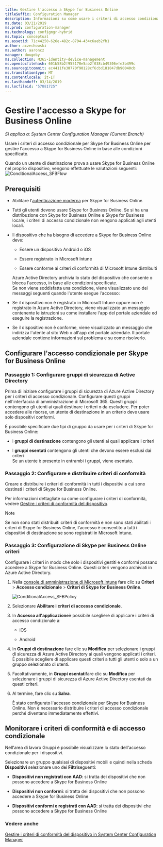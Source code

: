 ```yaml
---
title: Gestire l'accesso a Skype for Business Online
titleSuffix: Configuration Manager
description: Informazioni su come usare i criteri di accesso condizionale per gestire l'accesso a Skype for Business Online.
ms.date: 03/21/2019
ms.prod: configuration-manager
ms.technology: configmgr-hybrid
ms.topic: conceptual
ms.assetid: 71c44250-626e-482c-8794-434c6aeb2fb1
author: aczechowski
ms.author: aaroncz
manager: dougeby
ms.collection: M365-identity-device-management
ms.openlocfilehash: 601b58b2f955170e5ab2f038cb49306efe3b499c
ms.sourcegitcommit: ec4411fe30770f90128cf6cbd181047db90040cb
ms.translationtype: MT
ms.contentlocale: it-IT
ms.lasthandoff: 03/14/2019
ms.locfileid: "57881725"
---
```

# <a name="manage-skype-for-business-online-access"></a>Gestire l'accesso a Skype for Business Online

*Si applica a: System Center Configuration Manager (Current Branch)*


Usare i criteri di accesso condizionale per Skype for Business Online per gestire l'accesso a Skype for Business Online in base alle condizioni specificate.  


 Quando un utente di destinazione prova a usare Skype for Business Online nel proprio dispositivo, vengono effettuate le valutazioni seguenti:![ConditionalAccess&#95;SFBFlow](media/ConditionalAccess_SFBFlow.png)  

## <a name="prerequisites"></a>Prerequisiti  

- Abilitare l'[autenticazione moderna](https://aka.ms/SkypeModernAuth) per Skype for Business Online.   

- Tutti gli utenti devono usare Skype for Business Online. Se si ha una distribuzione con Skype for Business Online e Skype for Business locale, i criteri di accesso condizionale non vengono applicati agli utenti locali.  

- Il dispositivo che ha bisogno di accedere a Skype for Business Online deve:  

  -   Essere un dispositivo Android o iOS

  -   Essere registrato in Microsoft Intune

  -   Essere conforme ai criteri di conformità di Microsoft Intune distribuiti

  Azure Active Directory archivia lo stato del dispositivo che consente o blocca l'accesso, in base alle condizioni specificate.  
  Se non viene soddisfatta una condizione, viene visualizzato uno dei messaggi seguenti quando l'utente esegue l'accesso:  

- Se il dispositivo non è registrato in Microsoft Intune oppure non è registrato in Azure Active Directory, viene visualizzato un messaggio contenente le istruzioni su come installare l'app del portale aziendale ed eseguire la registrazione.  

- Se il dispositivo non è conforme, viene visualizzato un messaggio che indirizza l'utente al sito Web o all'app del portale aziendale. Il portale aziendale contiene informazioni sul problema e su come risolverlo.  

## <a name="configure-conditional-access-for-skype-for-business-online"></a>Configurare l'accesso condizionale per Skype for Business Online  

### <a name="step-1-configure-active-directory-security-groups"></a>Passaggio 1: Configurare gruppi di sicurezza di Active Directory  
 Prima di iniziare configurare i gruppi di sicurezza di Azure Active Directory per i criteri di accesso condizionale. Configurare questi gruppi nell'interfaccia di amministrazione di Microsoft 365. Questi gruppi contengono gli utenti ai quali destinare i criteri o da escludere. Per poter accedere alle risorse, un utente di destinazione in un criterio deve usare solo dispositivi conformi.  

 È possibile specificare due tipi di gruppo da usare per i criteri di Skype for Business Online:  

-   I **gruppi di destinazione** contengono gli utenti ai quali applicare i criteri  

-   I **gruppi esentati** contengono gli utenti che devono essere esclusi dai criteri  
    Se un utente è presente in entrambi i gruppi, viene esentato.  

### <a name="step-2-configure-and-deploy-a-compliance-policy"></a>Passaggio 2: Configurare e distribuire criteri di conformità  
 Creare e distribuire i criteri di conformità in tutti i dispositivi a cui sono destinati i criteri di Skype for Business Online.  

 Per informazioni dettagliate su come configurare i criteri di conformità, vedere [Gestire i criteri di conformità del dispositivo](../../protect/deploy-use/device-compliance-policies.md).  

> [!NOTE]  
>  Se non sono stati distribuiti criteri di conformità e non sono stati abilitati i criteri di Skype for Business Online, l'accesso è consentito a tutti i dispositivi di destinazione se sono registrati in Microsoft Intune.  


### <a name="step-3-configure-the-skype-for-business-online-policy"></a>Passaggio 3: Configurazione di Skype per Business Online criteri  
 Configurare i criteri in modo che solo i dispositivi gestiti e conformi possano accedere a Skype for Business Online. Questi criteri vengono archiviati in Azure Active Directory.  

1. Nella [console di amministrazione di Microsoft Intune](https://manage.microsoft.com) fare clic su **Criteri** > **Accesso condizionale** > **Criteri di Skype for Business Online**.  

    ![ConditionalAccess&#95;SFBPolicy](media/ConditionalAccess_SFBPolicy.png)  

2. Selezionare **Abilitare i criteri di accesso condizionale**.  

3. In **Accesso all'applicazione**è possibile scegliere di applicare i criteri di accesso condizionale a:  

   -   iOS  

   -   Android  

4. In **Gruppi di destinazione** fare clic su **Modifica** per selezionare i gruppi di sicurezza di Azure Active Directory ai quali vengono applicati i criteri. È possibile scegliere di applicare questi criteri a tutti gli utenti o solo a un gruppo selezionato di utenti.  

5. Facoltativamente, in **Gruppi esentati**fare clic su **Modifica** per selezionare i gruppi di sicurezza di Azure Active Directory esentati da questi criteri.  

6. Al termine, fare clic su **Salva**.  

   È stato configurato l'accesso condizionale per Skype for Business Online. Non è necessario distribuire i criteri di accesso condizionale perché diventano immediatamente effettivi.  

## <a name="monitor-the-compliance-and-conditional-access-policies"></a>Monitorare i criteri di conformità e di accesso condizionale  
 Nell'area di lavoro Gruppi è possibile visualizzare lo stato dell'accesso condizionale per i dispositivi.  

 Selezionare un gruppo qualsiasi di dispositivi mobili e quindi nella scheda **Dispositivi** selezionare uno dei **Filtri**seguenti:  

-   **Dispositivi non registrati con AAD**: si tratta dei dispositivi che non possono accedere a Skype for Business Online

-   **Dispositivi non conformi**: si tratta dei dispositivi che non possono accedere a Skype for Business Online  

-   **Dispositivi conformi e registrati con AAD**: si tratta dei dispositivi che possono accedere a Skype for Business Online  

### <a name="see-also"></a>Vedere anche  

 [Gestire i criteri di conformità del dispositivo in System Center Configuration Manager](../../protect/deploy-use/device-compliance-policies.md)
